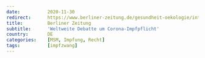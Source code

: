 ```yaml
---
date:          2020-11-30
redirect:      https://www.berliner-zeitung.de/gesundheit-oekologie/internationale-debatte-um-corona-impfpflicht-li.122038
title:         Berliner Zeitung
subtitle:      'Weltweite Debatte um Corona-Impfpflicht'
country:       DE
categories:    [MSM, Impfung, Recht]
tags:          [impfzwang]
---
```

